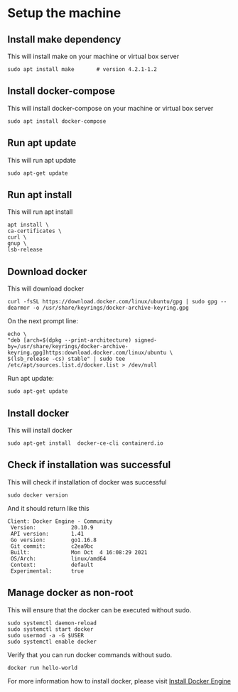 # Setup the machine

## Install make dependency

This will install make on your machine or virtual box server

```
sudo apt install make       # version 4.2.1-1.2       
```

## Install docker-compose

This will install docker-compose on your machine or virtual box server

```
sudo apt install docker-compose       
```

## Run apt update

This will run apt update
```
sudo apt-get update       
```
## Run apt install

This will run apt install
```
apt install \
ca-certificates \
curl \
gnup \
lsb-release
```

## Download docker

This will download docker 

```
curl -fsSL https://download.docker.com/linux/ubuntu/gpg | sudo gpg --dearmor -o /usr/share/keyrings/docker-archive-keyring.gpg     
```

On the next prompt line:

```
echo \
"deb [arch=$(dpkg --print-architecture) signed-by=/usr/share/keyrings/docker-archive-keyring.gpg]https:download.docker.com/linux/ubuntu \
$(lsb_release -cs) stable" | sudo tee /etc/apt/sources.list.d/docker.list > /dev/null
```

Run apt update:

```
sudo apt-get update
```

## Install docker

This will install docker
```
sudo apt-get install  docker-ce-cli containerd.io
```

## Check if installation was successful

This will check if installation of docker was successful
```
sudo docker version
```
And it should return like this

```
Client: Docker Engine - Community
 Version:           20.10.9
 API version:       1.41
 Go version:        go1.16.8
 Git commit:        c2ea9bc
 Built:             Mon Oct  4 16:08:29 2021
 OS/Arch:           linux/amd64
 Context:           default
 Experimental:      true

```

## Manage docker as non-root

This will ensure that the docker can be executed without sudo.
```
sudo systemctl daemon-reload
sudo systemctl start docker
sudo usermod -a -G $USER
sudo systemctl enable docker
```

Verify that you can run docker commands without sudo.
```
docker run hello-world
```

For more information how to install docker, please visit [Install Docker Engine](https://docs.docker.com/engine/install/)
